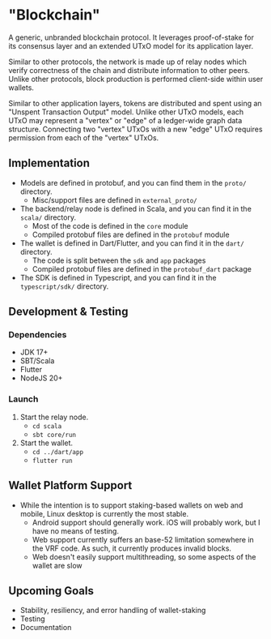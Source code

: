 # "Blockchain"
A generic, unbranded blockchain protocol. It leverages proof-of-stake for its consensus layer and an extended UTxO model for its application layer.

Similar to other protocols, the network is made up of relay nodes which verify correctness of the chain and distribute information to other peers. Unlike other protocols, block production is performed client-side within user wallets.

Similar to other application layers, tokens are distributed and spent using an "Unspent Transaction Output" model. Unlike other UTxO models, each UTxO may represent a "vertex" or "edge" of a ledger-wide graph data structure. Connecting two "vertex" UTxOs with a new "edge" UTxO requires permission from each of the "vertex" UTxOs.

## Implementation
- Models are defined in protobuf, and you can find them in the `proto/` directory.
  - Misc/support files are defined in `external_proto/`
- The backend/relay node is defined in Scala, and you can find it in the `scala/` directory.
  - Most of the code is defined in the `core` module
  - Compiled protobuf files are defined in the `protobuf` module
- The wallet is defined in Dart/Flutter, and you can find it in the `dart/` directory.
  - The code is split between the `sdk` and `app` packages
  - Compiled protobuf files are defined in the `protobuf_dart` package
- The SDK is defined in Typescript, and you can find it in the `typescript/sdk/` directory.

## Development & Testing
### Dependencies
- JDK 17+
- SBT/Scala
- Flutter
- NodeJS 20+

### Launch
1. Start the relay node.
    - `cd scala`
    - `sbt core/run`
1. Start the wallet.
    - `cd ../dart/app`
    - `flutter run`

## Wallet Platform Support
- While the intention is to support staking-based wallets on web and mobile, Linux desktop is currently the most stable.
  - Android support should generally work. iOS will probably work, but I have no means of testing.
  - Web support currently suffers an base-52 limitation somewhere in the VRF code. As such, it currently produces invalid blocks.
  - Web doesn't easily support multithreading, so some aspects of the wallet are slow

## Upcoming Goals
- Stability, resiliency, and error handling of wallet-staking
- Testing
- Documentation